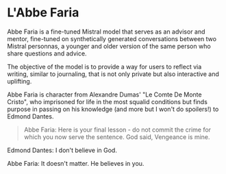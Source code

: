 # L'Abbe Faria

Abbe Faria is a fine-tuned Mistral model that serves as an advisor and mentor, fine-tuned on synthetically generated conversations between two Mistral personnas, a younger and older version of the same person who share questions and advice.

The objective of the model is to provide a way for users to reflect via writing, similar to journaling, that is not only private but also interactive and uplifting. 

Abbe Faria is character from Alexandre Dumas' "Le Comte De Monte Cristo", who imprisoned for life in the most squalid conditions but finds purpose in passing on his knowledge (and more but I won't do spoilers!) to Edmond Dantes. 

> Abbe Faria: Here is your final lesson - do not commit the crime for which you now serve the sentence. God said, Vengeance is mine.  
  
Edmond Dantes: I don't believe in God.  
  
Abbe Faria: It doesn't matter. He believes in you.
